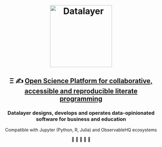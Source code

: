 <h1 align="center">
  <img
      alt="Datalayer"
      src="https://assets.datalayer.design/datalayer-25.svg"
      width="200"
    />
</h1>

<h2 align="center">
  Ξ ✍️ <a href="https://datalayer.io">Open Science Platform for collaborative, accessible and reproducible literate programming</a>
</h2>

<h3 align="center">
  Datalayer designs, develops and operates data-opinionated software for business and education
</h3>

<p align="center">
  Compatible with Jupyter (Python, R, Julia) and ObservableHQ ecosystems
</p>

<p align="center">
  🧬 🧪 📐 🔬 🔭
</p>
